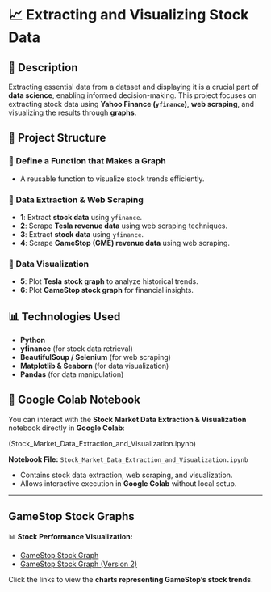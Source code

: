 # 📈 Extracting and Visualizing Stock Data  

## 📝 Description  
Extracting essential data from a dataset and displaying it is a crucial part of **data science**, enabling informed decision-making. This project focuses on extracting stock data using **Yahoo Finance (`yfinance`)**, **web scraping**, and visualizing the results through **graphs**.  

## 📌 Project Structure  

### 🔹 Define a Function that Makes a Graph  
- A reusable function to visualize stock trends efficiently.  

### 🔹 Data Extraction & Web Scraping  
- **1**: Extract **stock data** using `yfinance`.  
- **2**: Scrape **Tesla revenue data** using web scraping techniques.  
- **3**: Extract **stock data** using `yfinance`.  
- **4**: Scrape **GameStop (GME) revenue data** using web scraping.  

### 🔹 Data Visualization  
- **5**: Plot **Tesla stock graph** to analyze historical trends.  
- **6**: Plot **GameStop stock graph** for financial insights.  

## 📊 Technologies Used  
- **Python**  
- **yfinance** (for stock data retrieval)  
- **BeautifulSoup / Selenium** (for web scraping)  
- **Matplotlib & Seaborn** (for data visualization)  
- **Pandas** (for data manipulation)  

## 📂 Google Colab Notebook  

You can interact with the **Stock Market Data Extraction & Visualization** notebook directly in **Google Colab**:  

(Stock_Market_Data_Extraction_and_Visualization.ipynb)  

**Notebook File:** `Stock_Market_Data_Extraction_and_Visualization.ipynb`  
- Contains stock data extraction, web scraping, and visualization.  
- Allows interactive execution in **Google Colab** without local setup.  

---
## GameStop Stock Graphs  

📊 **Stock Performance Visualization:**  
- [GameStop Stock Graph](assets/GameStop%20stock%20graph.JPG)  
- [GameStop Stock Graph (Version 2)](assets/GameStop%20stock%20graph_2.JPG)  

Click the links to view the **charts representing GameStop’s stock trends**.  




